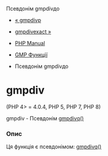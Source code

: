 Псевдонім gmpdivдо

-   [« gmpdivр](function.gmp-div-r.html)
    
-   [gmpdivexact »](function.gmp-divexact.html)
    
-   [PHP Manual](index.html)
    
-   [GMP Функції](ref.gmp.html)
    
-   Псевдонім gmpdivдо
    

# gmpdiv

(PHP 4> = 4.0.4, PHP 5, PHP 7, PHP 8)

gmpdiv - Псевдонім [gmpdivq()](function.gmp-div-q.html)

### Опис

Ця функція є псевдонімом: [gmpdivq()](function.gmp-div-q.html)